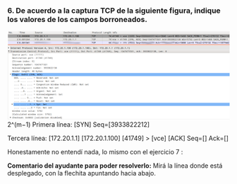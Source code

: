### 6. De acuerdo a la captura TCP de la siguiente figura, indique los valores de los campos borroneados.

![alt text](ejercicio6.png)
2^(m−1)
Primera línea:
[SYN] Seq=[3933822212]

Tercera línea:
[172.20.1.1] [172.20.1.100] [41749] > [vce] [ACK] Seq=[] Ack=[]

Honestamente no entendí nada, lo mismo con el ejercicio 7 :

**Comentario del ayudante para poder resolverlo:** Mirá la línea donde está desplegado, con la flechita apuntando hacia abajo.